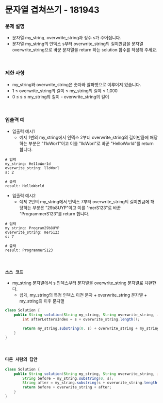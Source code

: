 # 문자열 겹쳐쓰기 - 181943

### 문제 설명

 - 문자열 my_string, overwrite_string과 정수 s가 주어집니다.
 - 문자열 my_string의 인덱스 s부터 overwrite_string의 길이만큼을 문자열 overwrite_string으로 바꾼 문자열을 return 하는 solution 함수를 작성해 주세요.

<br/>

### 제한 사항

 - my_string와 overwrite_string은 숫자와 알파벳으로 이루어져 있습니다.
 - 1 ≤ overwrite_string의 길이 ≤ my_string의 길이 ≤ 1,000
 - 0 ≤ s ≤ my_string의 길이 - overwrite_string의 길이

<br/>

### 입출력 예

 - 입출력 예시1
    - 예제 1번의 my_string에서 인덱스 2부터 overwrite_string의 길이만큼에 해당하는 부분은 "11oWor1"이고 이를 "lloWorl"로 바꾼 "HelloWorld"를 return 합니다.
```
# 입력
my_string: He11oWor1d
overwrite_string: lloWorl
s: 2

# 출력
result: HelloWorld
```

 - 입출력 예시2
    - 예제 2번의 my_string에서 인덱스 7부터 overwrite_string의 길이만큼에 해당하는 부분은 "29b8UYP"이고 이를 "merS123"로 바꾼 "ProgrammerS123"를 return 합니다.
```
# 입력
my_string: Program29b8UYP
overwrite_string: merS123
s: 7

# 출력
result: ProgrammerS123
```

<br/>

### `소스 코드`

 - my_string 문자열에서 s 인덱스부터 문자열을 overwrite_string 문자열로 치환한다.
    - 쉽게, my_string의 특정 인덱스 이전 문자 + overwrite_string 문자열 + my_string의 이후 문자열
```Java
class Solution {
    public String solution(String my_string, String overwrite_string, int s) {
        int afterLettersIndex = s + overwrite_string.length();
        
        return my_string.substring(0, s) + overwrite_string + my_string.substring(afterLettersIndex);
    }
}
```

<br/>

### `다른 사람의 답안`

```Java
class Solution {
    public String solution(String my_string, String overwrite_string, int s) {
        String before = my_string.substring(0, s);
        String after = my_string.substring(s + overwrite_string.length());
        return before + overwrite_string + after;
    }
}
```